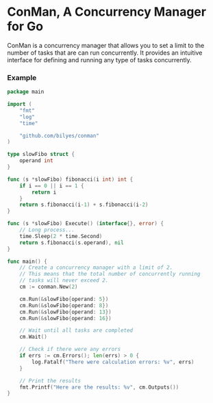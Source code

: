 # ConMan, A Concurrency Manager for Go

ConMan is a concurrency manager that allows you to set a limit to the number of
tasks that are can run concurrently. It provides an intuitive interface for
defining and running any type of tasks concurrently.

### Example

```go
package main

import (
    "fmt"
    "log"
    "time"

    "github.com/bilyes/conman"
)

type slowFibo struct {
    operand int
}

func (s *slowFibo) fibonacci(i int) int {
    if i == 0 || i == 1 {
        return i
    }
    return s.fibonacci(i-1) + s.fibonacci(i-2)
}

func (s *slowFibo) Execute() (interface{}, error) {
    // Long process...
    time.Sleep(2 * time.Second)
    return s.fibonacci(s.operand), nil
}

func main() {
    // Create a concurrency manager with a limit of 2.
    // This means that the total number of concurrently running
    // tasks will never exceed 2.
    cm := conman.New(2)

    cm.Run(&slowFibo{operand: 5})
    cm.Run(&slowFibo{operand: 8})
    cm.Run(&slowFibo{operand: 13})
    cm.Run(&slowFibo{operand: 16})

    // Wait until all tasks are completed
    cm.Wait()

    // Check if there were any errors
    if errs := cm.Errors(); len(errs) > 0 {
        log.Fatalf("There were calculation errors: %v", errs)
    }

    // Print the results
    fmt.Printf("Here are the results: %v", cm.Outputs())
}
```
